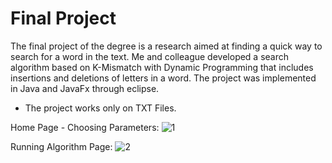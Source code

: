 # Final Project

The final project of the degree is a research aimed at finding a quick way to search for a word in the text. Me and colleague developed a search algorithm based on K-Mismatch with Dynamic Programming that includes insertions and deletions of letters in a word. The project was implemented in Java and JavaFx through eclipse.

* The project works only on TXT Files.

Home Page - Choosing Parameters:
![1](https://user-images.githubusercontent.com/26526551/59968598-aa5c4800-9544-11e9-91eb-906981c04868.JPG)

Running Algorithm Page:
![2](https://user-images.githubusercontent.com/26526551/59968610-f4452e00-9544-11e9-9243-cd3521b44a89.JPG)

